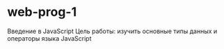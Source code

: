 # web-prog-1
Введение в JavaScript
Цель работы: изучить основные типы данных и операторы языка JavaScript
